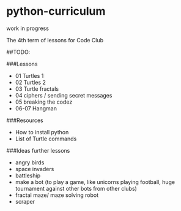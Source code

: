 python-curriculum
=================

work in progress

The 4th term of lessons for Code Club 

##TODO:

###Lessons

* 01 Turtles 1
* 02 Turtles 2
* 03 Turtle fractals 
* 04 ciphers / sending secret messages
* 05 breaking the codez
* 06-07 Hangman


###Resources

* How to install python
* List of Turtle commands

###Ideas further lessons

* angry birds
* space invaders
* battleship
* make a bot (to play a game, like unicorns playing football, huge tournament against other bots from other clubs)
* fractal maze/ maze solving robot
* scraper
